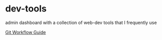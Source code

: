 # dev-tools
admin dashboard with a collection of web-dev tools that I frequently use

[Git Workflow Guide](GIT_WORKFLOW.md)